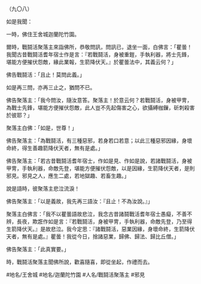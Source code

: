 （九〇八）

如是我聞：

一時，佛住王舍城迦蘭陀竹園。

爾時，戰鬪活聚落主來詣佛所，恭敬問訊，問訊已，退坐一面，白佛言：「瞿曇！我聞古昔戰鬪活耆年宿士作是言：『若戰鬪活，身被重鎧，手執利器，將士先鋒，堪能方便摧伏怨敵，緣此業報，生箭降伏天。』於瞿曇法中，其義云何？」

佛告戰鬪活：「且止！莫問此義。」

如是再三問，亦再三止之，猶問不已。

佛告聚落主：「我今問汝，隨汝意答。聚落主！於意云何？若戰鬪活，身被甲冑，為戰士先鋒，堪能方便摧伏怨敵，此人豈不先起傷害之心，欲攝縛枷鏁，斫刺殺害於彼耶？」

聚落主白佛：「如是，世尊！」

佛告聚落主：「為戰鬪活，有三種惡邪，若身若口若意；以此三種惡邪因緣，身壞命終，得生善趣箭降伏天者，無有是處。」

佛告聚落主：「若古昔戰鬪活耆年宿士，作如是見、作如是說，若諸戰鬪活，身被甲冑，手執利器，命敵先登，堪能方便摧伏怨敵，以是因緣，生箭降伏天者，是則邪見。邪見之人，應生二處，若地獄趣、若畜生趣。」

說是語時，彼聚落主悲泣流淚！

佛告聚落主：「以是義故，我先再三語汝：『且止！不為汝說。』」

聚落主白佛言：「我不以瞿曇語故悲泣，我念古昔諸鬪戰活耆年宿士愚癡，不善不辨，長夜，欺誑作如是言：『若戰鬪活，身被甲冑，手執利器，命敵先登，乃至得生箭降伏天。』是故悲泣。我今定思：『諸戰鬪活，惡業因緣，身壞命終，生箭降伏天者，無有是處。』瞿曇！我從今日，捨諸惡業，歸佛、歸法、歸比丘僧。」

佛告聚落主：「此真實要。」

時，戰鬪活聚落主聞佛所說，歡喜隨喜，即從坐起，作禮而去。

#地名/王舍城
#地名/迦蘭陀竹園
#人名/戰鬪活聚落主
#邪見
